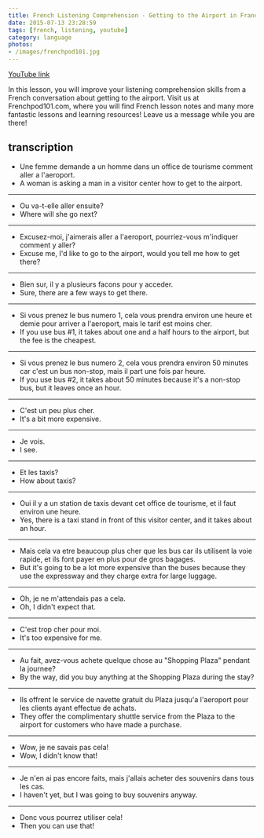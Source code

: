 ```yaml
---
title: French Listening Comprehension - Getting to the Airport in France
date: 2015-07-13 23:28:59
tags: [french, listening, youtube]
category: language
photos:
- /images/frenchpod101.jpg
---
```


[YouTube link](https://www.youtube.com/watch?v=K0eXpHUi6MA)

In this lesson, you will improve your listening comprehension skills from a French conversation about getting to the airport. Visit us at Frenchpod101.com, where you will find French lesson notes and many more fantastic lessons and learning resources! Leave us a message while you are there!

<!--more-->

## transcription

+ Une femme demande a un homme dans un office de tourisme comment aller a l'aeroport.
+ A woman is asking a man in a visitor center how to get to the airport.

---

+ Ou va-t-elle aller ensuite?
+ Where will she go next?

---

+ Excusez-moi, j'aimerais aller a l'aeroport, pourriez-vous m'indiquer comment y aller?
+ Excuse me, I'd like to go to the airport, would you tell me how to get there?

---

+ Bien sur, il y a plusieurs facons pour y acceder.
+ Sure, there are a few ways to get there.

---

+ Si vous prenez le bus numero 1, cela vous prendra environ une heure et demie pour arriver a l'aeroport, mais le tarif est moins cher.
+ If you use bus #1, it takes about one and a half hours to the airport, but the fee is the cheapest.

---

+ Si vous prenez le bus numero 2, cela vous prendra environ 50 minutes car c'est un bus non-stop, mais il part une fois par heure.
+ If you use bus #2, it takes about 50 minutes because it's a non-stop bus, but it leaves once an hour.

---

+ C'est un peu plus cher.
+ It's a bit more expensive.

---

+ Je vois.
+ I see.

---

+ Et les taxis?
+ How about taxis?

---

+ Oui il y a un station de taxis devant cet office de tourisme, et il faut environ une heure.
+ Yes, there is a taxi stand in front of this visitor center, and it takes about an hour.

---

+ Mais cela va etre beaucoup plus cher que les bus car ils utilisent la voie rapide, et ils font payer en plus pour de gros bagages.
+ But it's going to be a lot more expensive than the buses because they use the expressway and they charge extra for large luggage.

---

+ Oh, je ne m'attendais pas a cela.
+ Oh, I didn't expect that.

---

+ C'est trop cher pour moi.
+ It's too expensive for me.

---

+ Au fait, avez-vous achete quelque chose au "Shopping Plaza" pendant la journee?
+ By the way, did you buy anything at the Shopping Plaza during the stay?

---

+ Ils offrent le service de navette gratuit du Plaza jusqu'a l'aeroport pour les clients ayant effectue de achats.
+ They offer the complimentary shuttle service from the Plaza to the airport for customers who have made a purchase.

---

+ Wow, je ne savais pas cela!
+ Wow, I didn't know that!

---

+ Je n'en ai pas encore faits, mais j'allais acheter des souvenirs dans tous les cas.
+ I haven't yet, but I was going to buy souvenirs anyway.

---

+ Donc vous pourrez utiliser cela!
+ Then you can use that!